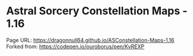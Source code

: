 # Astral Sorcery Constellation Maps - 1.16
Page URL: https://dragonnull64.github.io/ASConstellation-Maps-1.16 <br>
Forked from: https://codepen.io/ouroborus/pen/KyREXP
